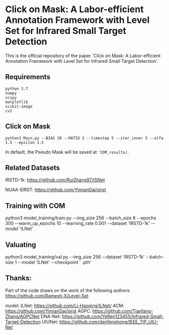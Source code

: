 # Click on Mask: A Labor-efficient Annotation Framework with Level Set for Infrared Small Target Detection

This is the official repository of the paper 'Click on Mask: A Labor-efficient Annotation Framework with Level Set for Infrared Small Target Detection'.

## Requirements

```
python 3.7
numpy
scipy
matplotlib
scikit-image
cv2
```

## Click on Mask

```python3 Main.py --BIAS 20 --RATIO 2 --timestep 5 --iter_inner 5 --alfa 1.5 --epsilon 1.5```

In default, the Pseudo Mask will be saved at ```'COM_results/```.


## Related Datasets

IRSTD-1k: https://github.com/RuiZhang97/ISNet

NUAA-SIRST: https://github.com/YimianDai/sirst


## Training with COM

python3 model_training/train.py --img_size 256 --batch_size 8 --epochs 300 --warm_up_epochs 10 --learning_rate 0.001 --dataset 'IRSTD-1k' --model 'ILNet'


## Valuating

python3 model_training/val.py --img_size 256 --dataset 'IRSTD-1k' --batch-size 1 --model 'ILNet' --checkpoint ' .pth' 


## Thanks:

Part of the code draws on the work of the following authors:
https://github.com/Ramesh-X/Level-Set

model:
    ILNet: https://github.com/Li-Haoqing/ILNet/
    ACM: https://github.com/YimianDai/sirst
    AGPC: https://github.com/Tianfang-Zhang/AGPCNet
    DNA-Net: https://github.com/YeRen123455/Infrared-Small-Target-Detection
    UIUNet: https://github.com/danfenghong/IEEE_TIP_UIU-Net
